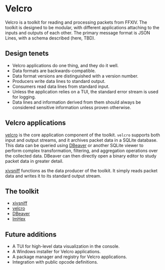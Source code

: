 # Velcro
Velcro is a toolkit for reading and processing packets from FFXIV. The toolkit is designed to be modular, with different applications attaching to the inputs and outputs of each other. The primary message format is JSON Lines, with a schema described (here, TBD).

## Design tenets
* Velcro applications do one thing, and they do it well.
* Data formats are backwards-compatible.
* Data format versions are distinguished with a version number.
* Producers write data lines to standard output.
* Consumers read data lines from standard input.
* Unless the application relies on a TUI, the standard error stream is used for logging.
* Data lines and information derived from them should always be considered sensitive information unless proven otherwise.

## Velcro applications
[velcro](https://github.com/velcro-xiv/velcro) is the core application component of the toolkit. `velcro` supports both input and output streams, and it archives packet data in a SQLite database. This data can be queried using [DBeaver](https://dbeaver.io/) or another SQLite viewer to perform complex transformation, filtering, and aggregation operations over the collected data. DBeaver can then directly open a binary editor to study packet data in greater detail.

[xivsniff](https://github.com/velcro-xiv/xivsniff) functions as the data producer of the toolkit. It simply reads packet data and writes it to its standard output stream.

## The toolkit
* [xivsniff](https://github.com/velcro-xiv/xivsniff)
* [velcro](https://github.com/velcro-xiv/velcro)
* [DBeaver](https://dbeaver.io/)
* [ImHex](https://imhex.werwolv.net/)

## Future additions
* A TUI for high-level data visualization in the console.
* A Windows installer for Velcro applications.
* A package manager and registry for Velcro applications.
* Integration with public opcode definitions.